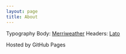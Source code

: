 ```yaml
---
layout: page
title: About
---
```


Typography
Body: [Merriweather](https://www.google.com/fonts/specimen/Lato)
Headers: [Lato](https://www.google.com/fonts/specimen/Merriweather)

Hosted by GitHub Pages

